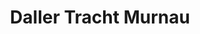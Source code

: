 ---
title: "Daller Tracht Murnau"
url: /murnau-am-staffelsee/daller-tracht-murnau/
shop: Kleidung
---